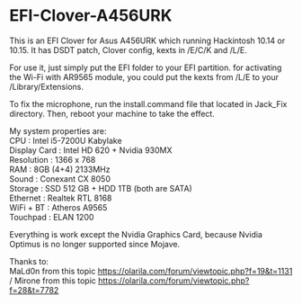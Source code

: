 # EFI-Clover-A456URK
 This is an EFI Clover for Asus A456URK which running Hackintosh 10.14 or 10.15. It has DSDT patch, Clover config, kexts in /E/C/K and /L/E.

 For use it, just simply put the EFI folder to your EFI partition. for activating the Wi-Fi with AR9565 module, you could put the kexts from /L/E to your /Library/Extensions.

 To fix the microphone, run the install.command file that located in Jack_Fix directory. Then, reboot your machine to take the effect.

 My system properties are:\
 CPU : Intel i5-7200U Kabylake\
 Display Card : Intel HD 620 + Nvidia 930MX\
 Resolution : 1366 x 768\
 RAM : 8GB (4+4) 2133MHz\
 Sound : Conexant CX 8050\
 Storage : SSD 512 GB + HDD 1TB (both are SATA)\
 Ethernet : Realtek RTL 8168\
 WiFi + BT : Atheros A9565\
 Touchpad : ELAN 1200

Everything is work except the Nvidia Graphics Card, because Nvidia Optimus is no longer supported since Mojave.

Thanks to:\
MaLd0n from this topic https://olarila.com/forum/viewtopic.php?f=19&t=1131 /
Mirone from this topic https://olarila.com/forum/viewtopic.php?f=28&t=7782